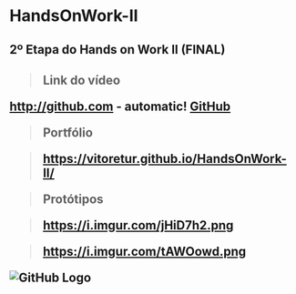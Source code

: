 # HandsOnWork-II
<h2>2º Etapa do Hands on Work II (FINAL)<h2>
  
>Link do vídeo
  
http://github.com - automatic!
[GitHub](https://drive.google.com/file/d/1b8JtJ_E-IqDPJGxS8vqrSJdlUll_XabZ/view?usp=drivesdk)
  
> Portfólio

>https://vitoretur.github.io/HandsOnWork-II/

> Protótipos
  
> https://i.imgur.com/jHiD7h2.png
  
> https://i.imgur.com/tAWOowd.png
  
![GitHub Logo](https://i.imgur.com/jHiD7h2.png )
